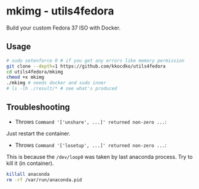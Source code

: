 # mkimg - utils4fedora

Build your custom Fedora 37 ISO with Docker.

## Usage

```sh
# sudo setenforce 0 # if you get any errors like memory permission
git clone --depth=1 https://github.com/kkocdko/utils4fedora
cd utils4fedora/mkimg
chmod +x mkimg
./mkimg # needs docker and sudo inner
# ls -lh ./result/* # see what's produced
```

## Troubleshooting

- Throws `Command '['unshare', ...]' returned non-zero ...`:

Just restart the container.

- Throws `Command '['losetup', ...]' returned non-zero ...`:

This is because the `/dev/loop0` was taken by last anaconda process. Try to kill it (in container).

```sh
killall anaconda
rm -rf /var/run/anaconda.pid
```

<!--
https://old.reddit.com/r/Fedora/comments/6gnwr5/reducing_idle_bandwidth_consumption_in_fedora/
https://utcc.utoronto.ca/~cks/space/blog/linux/FedoraDnfMakecacheOff
https://bugzilla.redhat.com/show_bug.cgi?id=1187111

```sh
rm -rf /tmp/lmc/* ; mkdir /tmp/lmc ; cd /tmp/lmc
cp /home/kkocdko/misc/code/utils4fedora/mkimg/custom.test.ks .
docker kill mkimg0 ; docker rm mkimg0
docker run -it --network=host --privileged -v $(pwd):$(pwd) --name mkimg0 mkimg $(pwd)/custom.test.ks $(pwd)/result0 --make-iso --iso-only --compression zstd --compress-arg=-b --compress-arg=1M --compress-arg=-Xcompression-level --compress-arg=1
qemu-kvm -machine q35 -device qemu-xhci -device usb-tablet -cpu host -smp 2 -m 2G -cdrom /tmp/lmc/result0/boot.iso

docker cp mkimg0:/fedora-kickstarts/mkimg.ks ./mk.ks

LiveOS_rootfs

46.71 MB iwlax2xx-firmware
# noxattrs is not bootable
# --squashfs-only cause systemd-resolved failed
# --squashfs-only --anaconda-arg --compression lz4 --compress-arg=
# -processors 1
# -no-recovery -b 1M -Xdict-size 1M -Xbcj x86
# echo y | sudo docker container prune

sudo sh -c "systemctl kill docker && rm -rf /tmp/docker && systemctl start docker"
livemedia-creator --make-iso --no-virt --resultdir ./result --ks mkimg.ks --logfile livemedia-creator.log --fs-label ultramarine-G-x86_64 --project 'Ultramarine Linux' --releasever 37 --release 1.0 --iso-only --iso-name aa.iso
livemedia-creator --make-tar --no-virt --resultdir build/image --ks build/docker-minimal-flattened.ks --logfile build/logs/livemedia-creator.log --fs-label ultramarine-D-x86_64 --project Ultramarine Linux --releasever 37 --isfinal --release 1.0 --variant docker-minimal --image-name ultramarine-docker.tar.xz --nomacboot

curl -o miniserve -L https://github.com/svenstaro/miniserve/releases/download/v0.22.0/miniserve-0.22.0-x86_64-unknown-linux-musl

```

rm -rf /etc/docker/daemon.json ; vi /etc/docker/daemon.json

```json
{
  "registry-mirrors": [
    "https://dockerproxy.com",
    "http://hub-mirror.c.163.com"
  ],
  "max-concurrent-downloads": 8
}
```

https://mirrors.fedoraproject.org/mirrorlist?repo=fedora-37&arch=x86_64

-->
